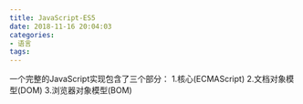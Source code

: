 ```yaml
---
title: JavaScript-ES5
date: 2018-11-16 20:04:03
categories:
- 语言
tags:
---
```

一个完整的JavaScript实现包含了三个部分：
1.核心(ECMAScript)
2.文档对象模型(DOM)
3.浏览器对象模型(BOM)

